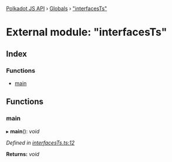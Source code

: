 [Polkadot JS API](../README.md) › [Globals](../globals.md) › ["interfacesTs"](_interfacests_.md)

# External module: "interfacesTs"

## Index

### Functions

* [main](_interfacests_.md#main)

## Functions

###  main

▸ **main**(): *void*

*Defined in [interfacesTs.ts:12](https://github.com/polkadot-js/api/blob/bc2b0d513/packages/typegen/src/interfacesTs.ts#L12)*

**Returns:** *void*

